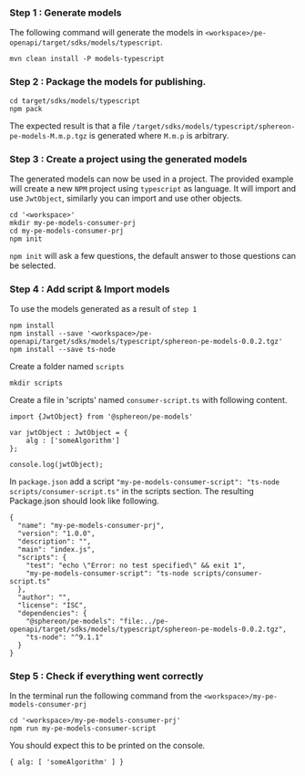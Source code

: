 ### Step 1 : Generate models

The following command will generate the models in `<workspace>/pe-openapi/target/sdks/models/typescript`.
```
mvn clean install -P models-typescript
```

### Step 2 : Package the models for publishing.

```
cd target/sdks/models/typescript
npm pack
```

The expected result is that a file `/target/sdks/models/typescript/sphereon-pe-models-M.m.p.tgz` is generated where `M.m.p` is arbitrary.

### Step 3 : Create a project using the generated models

The generated models can now be used in a project. The provided example will create a new `NPM` project using `typescript` as language. It will import and use `JwtObject`, similarly you can import and use other objects.

```
cd '<workspace>'
mkdir my-pe-models-consumer-prj
cd my-pe-models-consumer-prj
npm init
```

`npm init` will ask a few questions, the default answer to those questions can be selected.

### Step 4 : Add script & Import models

To use the models generated as a result of `step 1`

```
npm install
npm install --save '<workspace>/pe-openapi/target/sdks/models/typescript/sphereon-pe-models-0.0.2.tgz'
npm install --save ts-node
```

Create a folder named `scripts`

```
mkdir scripts
```

Create a file in 'scripts' named `consumer-script.ts` with following content.

```
import {JwtObject} from '@sphereon/pe-models'

var jwtObject : JwtObject = {
    alg : ['someAlgorithm']
};

console.log(jwtObject);
```

In `package.json` add a script `"my-pe-models-consumer-script": "ts-node scripts/consumer-script.ts"` in the scripts section. The resulting Package.json should look like following.

```
{
  "name": "my-pe-models-consumer-prj",
  "version": "1.0.0",
  "description": "",
  "main": "index.js",
  "scripts": {
    "test": "echo \"Error: no test specified\" && exit 1",
	"my-pe-models-consumer-script": "ts-node scripts/consumer-script.ts"
  },
  "author": "",
  "license": "ISC",
  "dependencies": {
    "@sphereon/pe-models": "file:../pe-openapi/target/sdks/models/typescript/sphereon-pe-models-0.0.2.tgz",
    "ts-node": "^9.1.1"
  }
}
```

### Step 5 : Check if everything went correctly

In the terminal run the following command from the `<workspace>/my-pe-models-consumer-prj`

```
cd '<workspace>/my-pe-models-consumer-prj'
npm run my-pe-models-consumer-script
```

You should expect this to be printed on the console.

```
{ alg: [ 'someAlgorithm' ] }
```


